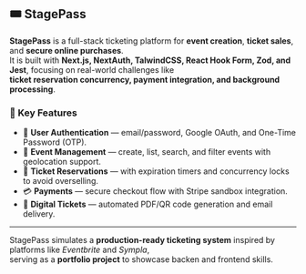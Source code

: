 ## 🎟️ StagePass

**StagePass** is a full-stack ticketing platform for **event creation**, **ticket sales**, and **secure online purchases**.  
It is built with **Next.js, NextAuth, TalwindCSS, React Hook Form, Zod, and Jest**, focusing on real-world challenges like  
**ticket reservation concurrency, payment integration, and background processing**.

### 🔑 Key Features

- 🔐 **User Authentication** — email/password, Google OAuth, and One-Time Password (OTP).
- 📅 **Event Management** — create, list, search, and filter events with geolocation support.
- 🎫 **Ticket Reservations** — with expiration timers and concurrency locks to avoid overselling.
- 💳 **Payments** — secure checkout flow with Stripe sandbox integration.
- 📄 **Digital Tickets** — automated PDF/QR code generation and email delivery.

---

StagePass simulates a **production-ready ticketing system** inspired by platforms like _Eventbrite_ and _Sympla_,  
serving as a **portfolio project** to showcase backen and frontend skills.
